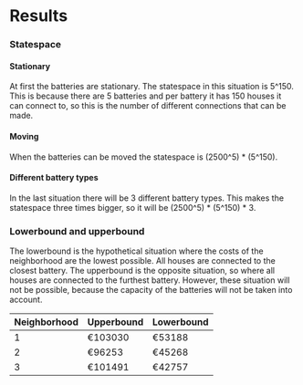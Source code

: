 # Results

### Statespace
#### Stationary
At first the batteries are stationary. The statespace in this situation is
5^150. This is because there are 5 batteries and per battery it has 150 houses
it can connect to, so this is the number of different connections that can be made.

#### Moving
When the batteries can be moved the statespace is (2500^5) * (5^150).

#### Different battery types
In the last situation there will be 3 different battery types. This makes the
statespace three times bigger, so it will be (2500^5) * (5^150) * 3.

### Lowerbound and upperbound
The lowerbound is the hypothetical situation where the costs of the neighborhood are the lowest possible.
All houses are connected to the closest battery. The upperbound is the opposite situation, so where all houses
are connected to the furthest battery. However, these situation will not be possible, because the capacity of 
the batteries will not be taken into account.

| Neighborhood | Upperbound | Lowerbound |
| ------------ | ---------- | ---------- |
| 1            | €103030    | €53188     |
| 2            | €96253     | €45268     |
| 3            | €101491    | €42757     |
